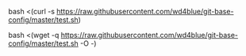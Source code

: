 bash <(curl -s https://raw.githubusercontent.com/wd4blue/git-base-config/master/test.sh)


bash <(wget -q  https://raw.githubusercontent.com/wd4blue/git-base-config/master/test.sh -O -)

